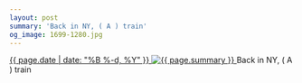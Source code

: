 ```yaml
---
layout: post
summary: 'Back in NY, ( A ) train'
og_image: 1699-1280.jpg
---
```


<p>
 <time>
  <a href="/1699">
   {{ page.date | date: "%B %-d, %Y" }}
  </a>
 </time>
 <a href="/1699">
  <img alt="{{ page.summary }}" data-taken="11/13/2022" sizes="(min-width: 700px) 50vw, calc(100vw - 2rem)" src="{{ site.assets_url }}/1699-640.jpg" srcset="{{ site.assets_url }}/1699-320.jpg 320w, {{ site.assets_url }}/1699-640.jpg 640w, {{ site.assets_url }}/1699-960.jpg 960w, {{ site.assets_url }}/1699-1280.jpg 1280w"/>
 </a>
 <span>
  Back in NY, ( A ) train
 </span>
</p>
